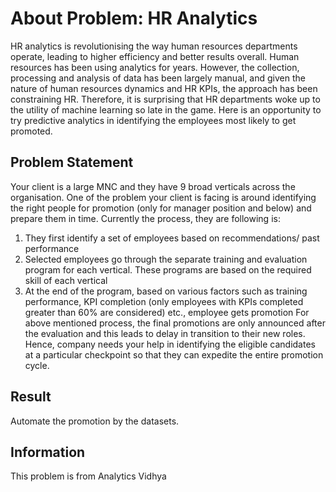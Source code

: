 # About Problem: HR Analytics
HR analytics is revolutionising the way human resources departments operate, leading to higher efficiency and better results overall. 
Human resources has been using analytics for years. However, the collection, processing and analysis of data has been largely manual, 
and given the nature of human resources dynamics and HR KPIs, the approach has been constraining HR. Therefore, it is surprising that 
HR departments woke up to the utility of machine learning so late in the game. 
Here is an opportunity to try predictive analytics in identifying the employees most likely to get promoted.
## Problem Statement
Your client is a large MNC and they have 9 broad verticals across the organisation. One of the problem your client is facing is around identifying the right people for promotion (only for manager position and below) and prepare them in time. Currently the process, they are following is:
  1. They first identify a set of employees based on recommendations/ past performance
  2. Selected employees go through the separate training and evaluation program for each vertical. These programs are based on the required skill of each vertical
  3. At the end of the program, based on various factors such as training performance, KPI completion (only employees with KPIs completed greater than 60% are considered) etc., employee gets promotion
For above mentioned process, the final promotions are only announced after the evaluation and this leads to delay in transition to their new roles. Hence, company needs your help in identifying the eligible candidates at a particular checkpoint so that they can expedite the entire promotion cycle.
## Result
Automate the promotion by the datasets.
## Information
This problem is from Analytics Vidhya
